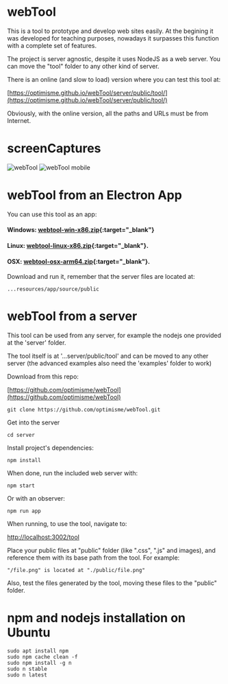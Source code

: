 # webTool

This is a tool to prototype and develop web sites easily. At the begining it was developed for teaching purposes, nowadays it surpasses this function with a complete set of features. 

The project is server agnostic, despite it uses NodeJS as a web server. You can move the "tool" folder to any other kind of server.

There is an online (and slow to load) version where you can test this tool at:

[https://optimisme.github.io/webTool/server/public/tool/](https://optimisme.github.io/webTool/server/public/tool/)

Obviously, with the online version, all the paths and URLs must be from Internet. 

# screenCaptures

![webTool](https://optimisme.github.io/webTool/screenCapture0.png)
![webTool mobile](https://optimisme.github.io/webTool/screenCapture1.png)

# webTool from an Electron App

You can use this tool as an app:


#### Windows: [webtool-win-x86.zip](https://mega.nz/file/V6YhGbxA#RzNE9zvD04HJaNhxISsOUi5DmuifSxdwqTDsv0zNOgQ){:target="_blank"}

#### Linux: [webtool-linux-x86.zip](https://mega.nz/file/9jRUhI5T#WaY8wvjO7GSOZLU1rhKZtsPLRu_tSbRvVyJGkrgtyEc){:target="_blank"}.

#### OSX: [webtool-osx-arm64.zip](https://mega.nz/file/krRXxLTK#FnLLz9Iplxxyb-fp9jYVIh5QB_-ArfsONsTYr5Yy3aI){:target="_blank"}.

Download and run it, remember that the server files are located at:

```
...resources/app/source/public
```

# webTool from a server

This tool can be used from any server, for example the nodejs one provided at the 'server' folder. 

The tool itself is at '...server/public/tool' and can be moved to any other server (the advanced examples also need the 'examples' folder to work)

Download from this repo: 

[https://github.com/optimisme/webTool](https://github.com/optimisme/webTool)

```
git clone https://github.com/optimisme/webTool.git
```

Get into the server
```
cd server
```

Install project's dependencies:

```
npm install
```

When done, run the included web server with:

```
npm start
```

Or with an observer:

```
npm run app
```

When running, to use the tool, navigate to: 

[http://localhost:3002/tool](http://localhost:3002/tool)

Place your public files at "public" folder (like ".css", ".js" and images), and reference them with its base path from the tool. For example: 

```
"/file.png" is located at "./public/file.png"
```

Also, test the files generated by the tool, moving these files to the "public" folder.

# npm and nodejs installation on Ubuntu

```
sudo apt install npm
sudo npm cache clean -f
sudo npm install -g n
sudo n stable
sudo n latest
```

